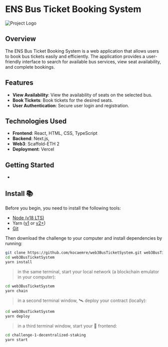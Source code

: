 # ENS Bus Ticket Booking System

![Project Logo](https://ensbusticket-kocaemre-emres-projects-ba2fe695.vercel.app/logo.png)

## Overview

The ENS Bus Ticket Booking System is a web application that allows users to book bus tickets easily and efficiently. The application provides a user-friendly interface to search for available bus services, view seat availability, and complete bookings.

## Features

- **View Availability**: View the availability of seats on the selected bus.
- **Book Tickets**: Book tickets for the desired seats.
- **User Authentication**: Secure user login and registration.


## Technologies Used

- **Frontend**: React, HTML, CSS, TypeScript
- **Backend**: Next.js,
- **Web3**: Scaffold-ETH 2
- **Deployment**: Vercel

## Getting Started
-

## Install 📚

Before you begin, you need to install the following tools:

- [Node (v18 LTS)](https://nodejs.org/en/download/)
- Yarn ([v1](https://classic.yarnpkg.com/en/docs/install/) or [v2+](https://yarnpkg.com/getting-started/install))
- [Git](https://git-scm.com/downloads)

Then download the challenge to your computer and install dependencies by running:

```sh
git clone https://github.com/kocaemre/web3BusTicketSystem.git web3BusTicketSystem
cd web3BusTicketSystem
yarn install
```

> in the same terminal, start your local network (a blockchain emulator in your computer):

```sh
cd web3BusTicketSystem
yarn chain
```

> in a second terminal window, 🛰 deploy your contract (locally):

```sh
cd web3BusTicketSystem
yarn deploy
```

> in a third terminal window, start your 📱 frontend:

```sh
cd challenge-1-decentralized-staking
yarn start
```

